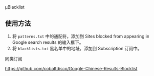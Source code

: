 μBlacklist

## 使用方法

1. 将 `patterns.txt` 中的通配符，添加到 Sites blocked from appearing in Google search results 的输入框下。
2. 将 `blacklists.txt` 黑名单中的地址，添加到 Subscription 订阅中。

同类订阅

https://github.com/cobaltdisco/Google-Chinese-Results-Blocklist
